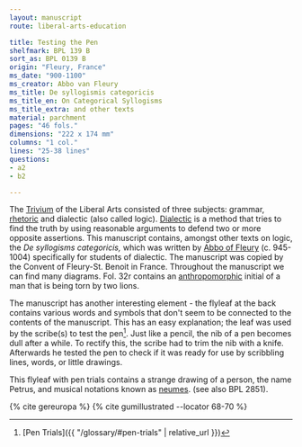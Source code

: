 ```yaml
---
layout: manuscript
route: liberal-arts-education

title: Testing the Pen
shelfmark: BPL 139 B
sort_as: BPL 0139 B
origin: "Fleury, France"
ms_date: "900-1100"
ms_creator: Abbo van Fleury
ms_title: De syllogismis categoricis
ms_title_en: On Categorical Syllogisms
ms_title_extra: and other texts
material: parchment
pages: "46 fols."
dimensions: "222 x 174 mm"
columns: "1 col."
lines: "25-38 lines"
questions:
- a2
- b2

---
```


The [Trivium](https://en.wikipedia.org/wiki/Trivium) of the Liberal Arts
consisted of three subjects: grammar,
[rhetoric](https://en.wikipedia.org/wiki/Rhetoric) and dialectic (also
called logic). [Dialectic](https://en.wikipedia.org/wiki/Dialectic) is a
method that tries to find the truth by using reasonable arguments to
defend two or more opposite assertions. This manuscript contains,
amongst other texts on logic, the *De syllogisms categoricis,* which was
written by [Abbo of Fleury](https://en.wikipedia.org/wiki/Abbo_of_Fleury) (c. 945-1004)
specifically for students of dialectic. The manuscript was copied by the
Convent of Fleury-St. Benoit in France. Throughout the manuscript we can
find many diagrams. Fol. <span data-fol="32r" class="fref">32r</span> contains an
[anthropomorphic](https://en.wikipedia.org/wiki/Anthropomorphism)
initial of a man that is being torn by two lions.

The manuscript has another interesting element - the flyleaf at the back
contains various words and symbols that don't seem to be connected to
the contents of the manuscript. This has an easy explanation; the leaf
was used by the scribe(s) to test the pen[^1]. Just like a pencil, the nib
of a pen becomes dull after a while. To rectify this, the scribe had to
trim the nib with a knife. Afterwards he tested the pen to check if it
was ready for use by scribbling lines, words, or little drawings.

This flyleaf with pen trials contains a strange drawing of a person, the
name Petrus, and musical notations known as
[neumes](https://en.wikipedia.org/wiki/Neume). (see also BPL 2851).

[^1]: [Pen Trials]({{ "/glossary/#pen-trials" | relative_url }})

{% cite gereuropa %}
{% cite gumillustrated --locator 68-70 %}

